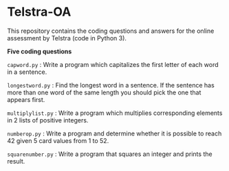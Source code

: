 # Telstra-OA

This repository contains the coding questions and answers for the online assessment by Telstra (code in Python 3). 

**Five coding questions**

`capword.py` : Write a program which capitalizes the first letter of each word in a sentence.

`longestword.py` : Find the longest word in a sentence. If the sentence has more than one word of the same length you should pick the one that appears first.

`multiplylist.py` : Write a program which multiplies corresponding elements in 2 lists of positive integers. 

`numberop.py` : Write a program and determine whether it is possible to reach 42 given 5 card values from 1 to 52. 

`squarenumber.py` : Write a program that squares an integer and prints the result.
